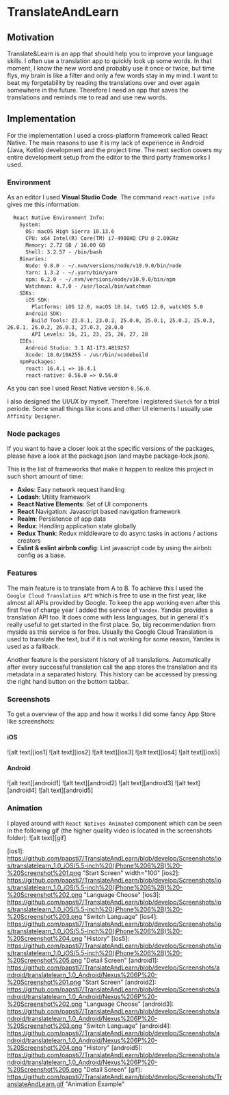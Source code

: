# TranslateAndLearn

## Motivation

Translate&Learn is an app that should help you to improve your language skills. I often use a translation app to quickly look up some words. In that moment, I know the new word and probably use it once or twice, but time flys, my brain is like a filter and only a few words stay in my mind. I want to beat my forgetability by reading the translations over and over again somewhere in the future. Therefore I need an app that saves the translations and reminds me to read and use new words.

## Implementation

For the implementation I used a cross-platform framework called React Native. The main reasons to use it is my lack of experience in Android (Java, Kotlin) development and the project time. The next section covers my entire development setup from the editor to the third party frameworks I used.

### Environment

As an editor I used **Visual Studio Code**.
The command `react-native info` gives me this information:

```
  React Native Environment Info:
    System:
      OS: macOS High Sierra 10.13.6
      CPU: x64 Intel(R) Core(TM) i7-4980HQ CPU @ 2.80GHz
      Memory: 2.72 GB / 16.00 GB
      Shell: 3.2.57 - /bin/bash
    Binaries:
      Node: 9.8.0 - ~/.nvm/versions/node/v10.9.0/bin/node
      Yarn: 1.3.2 - ~/.yarn/bin/yarn
      npm: 6.2.0 - ~/.nvm/versions/node/v10.9.0/bin/npm
      Watchman: 4.7.0 - /usr/local/bin/watchman
    SDKs:
      iOS SDK:
        Platforms: iOS 12.0, macOS 10.14, tvOS 12.0, watchOS 5.0
      Android SDK:
        Build Tools: 23.0.1, 23.0.2, 25.0.0, 25.0.1, 25.0.2, 25.0.3, 26.0.1, 26.0.2, 26.0.3, 27.0.3, 28.0.0
        API Levels: 16, 21, 23, 25, 26, 27, 28
    IDEs:
      Android Studio: 3.1 AI-173.4819257
      Xcode: 10.0/10A255 - /usr/bin/xcodebuild
    npmPackages:
      react: 16.4.1 => 16.4.1
      react-native: 0.56.0 => 0.56.0
```

As you can see I used React Native version `0.56.0`.

I also designed the UI/UX by myself. Therefore I registered `Sketch` for a trial periode. Some small things like icons and other UI elements I usually use `Affinity Designer`.

### Node packages

If you want to have a closer look at the specific versions of the packages, please have a look at the package.json (and maybe package-lock.json).

This is the list of frameworks that make it happen to realize this project in such short amount of time:

- **Axios**: Easy network request handling
- **Lodash**: Utility framework
- **React Native Elements**: Set of UI components
- **React** Navigation: Javascript based navigation framework
- **Realm**: Persistence of app data
- **Redux**: Handling application state globally
- **Redux Thunk**: Redux middleware to do async tasks in actions / actions creators
- **Eslint & eslint airbnb config**: Lint javascript code by using the airbnb config as a base.

### Features

The main feature is to translate from A to B. To achieve this I used the `Google Cloud Translation API` which is free to use in the first year, like almost all APIs provided by Google. To keep the app working even after this first free of charge year I added the service of `Yandex`. Yandex provides a translation API too. It does come with less languages, but in general it's really useful to get started in the first place. So, big recommendation from myside as this service is for free. Usually the Google Cloud Translation is used to translate the text, but if it is not working for some reason, Yandex is used as a fallback.

Another feature is the persistent history of all translations. Automatically after every successful translation call the app stores the translation and its metadata in a separated history. This history can be accessed by pressing the right hand button on the bottom tabbar.

### Screenshots

To get a overview of the app and how it works I did some fancy App Store like screenshots:

#### iOS

![alt text][ios1]
![alt text][ios2]
![alt text][ios3]
![alt text][ios4]
![alt text][ios5]

#### Android

![alt text][android1]
![alt text][android2]
![alt text][android3]
![alt text][android4]
![alt text][android5]

### Animation

I played around with `React Natives Animated` component which can be seen in the following gif (the higher quality video is located in the screenshots folder):
![alt text][gif]

[ios1]: https://github.com/papsti7/TranslateAndLearn/blob/develop/Screenshots/ios/translatelearn_1.0_iOS/5.5-inch%20(iPhone%206%2B)%20-%20Screenshot%201.png "Start Screen" width="100"
[ios2]: https://github.com/papsti7/TranslateAndLearn/blob/develop/Screenshots/ios/translatelearn_1.0_iOS/5.5-inch%20(iPhone%206%2B)%20-%20Screenshot%202.png "Language Choose"
[ios3]: https://github.com/papsti7/TranslateAndLearn/blob/develop/Screenshots/ios/translatelearn_1.0_iOS/5.5-inch%20(iPhone%206%2B)%20-%20Screenshot%203.png "Switch Language"
[ios4]: https://github.com/papsti7/TranslateAndLearn/blob/develop/Screenshots/ios/translatelearn_1.0_iOS/5.5-inch%20(iPhone%206%2B)%20-%20Screenshot%204.png "History"
[ios5]: https://github.com/papsti7/TranslateAndLearn/blob/develop/Screenshots/ios/translatelearn_1.0_iOS/5.5-inch%20(iPhone%206%2B)%20-%20Screenshot%205.png "Detail Screen"
[android1]: https://github.com/papsti7/TranslateAndLearn/blob/develop/Screenshots/android/translatelearn_1.0_Android/Nexus%206P%20-%20Screenshot%201.png "Start Screen"
[android2]: https://github.com/papsti7/TranslateAndLearn/blob/develop/Screenshots/android/translatelearn_1.0_Android/Nexus%206P%20-%20Screenshot%202.png "Language Choose"
[android3]: https://github.com/papsti7/TranslateAndLearn/blob/develop/Screenshots/android/translatelearn_1.0_Android/Nexus%206P%20-%20Screenshot%203.png "Switch Language"
[android4]: https://github.com/papsti7/TranslateAndLearn/blob/develop/Screenshots/android/translatelearn_1.0_Android/Nexus%206P%20-%20Screenshot%204.png "History"
[android5]: https://github.com/papsti7/TranslateAndLearn/blob/develop/Screenshots/android/translatelearn_1.0_Android/Nexus%206P%20-%20Screenshot%205.png "Detail Screen"
[gif]: https://github.com/papsti7/TranslateAndLearn/blob/develop/Screenshots/TranslateAndLearn.gif "Animation Example"
